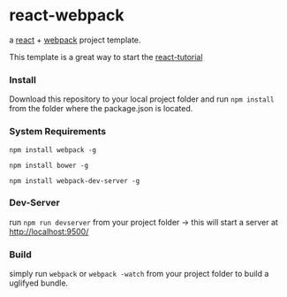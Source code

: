 react-webpack
=============

a [react](http://facebook.github.io/react/index.html) + [webpack](https://github.com/webpack/webpack)  project template.

This template is a great way to start the [react-tutorial](http://facebook.github.io/react/docs/tutorial.html)


### Install
Download this repository to your local project folder and run
``` npm install ``` from the folder where the package.json is located.


### System Requirements

``` npm install webpack -g ```

``` npm install bower -g ```

``` npm install webpack-dev-server -g ```

### Dev-Server
run ``` npm run devserver ``` from your project folder -> this will start a server at [http://localhost:9500/](http://localhost:9500/)

### Build
simply run ``` webpack ``` or ``` webpack -watch ``` from your project folder to build a uglifyed bundle.










